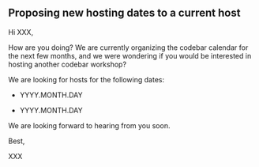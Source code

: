 ## Proposing new hosting dates to a current host

Hi XXX,

How are you doing? We are currently organizing the codebar calendar for the next few months, and we were wondering if you would be interested in hosting another codebar workshop?

We are looking for hosts for the following dates:

- YYYY.MONTH.DAY

- YYYY.MONTH.DAY

We are looking forward to hearing from you soon.

Best,

XXX
